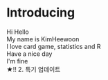 # Introducing  
Hi Hello  
My name is KimHeewoon  
I love card game, statistics and R  
Have a nice day  
I'm fine  
★!!
2. 특기 업데이트